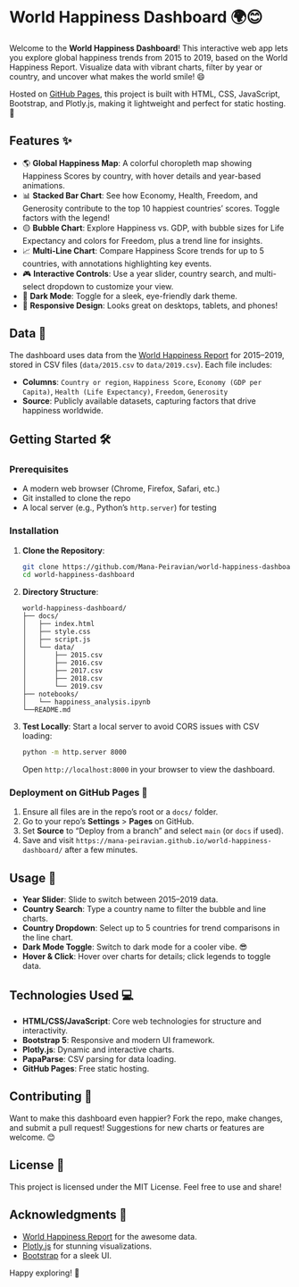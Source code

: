 # World Happiness Dashboard 🌍😊

Welcome to the **World Happiness Dashboard**! This interactive web app lets you explore global happiness trends from 2015 to 2019, based on the World Happiness Report. Visualize data with vibrant charts, filter by year or country, and uncover what makes the world smile! 😄

Hosted on [GitHub Pages](https://mana-peiravian.github.io/world-happiness-dashboard/), this project is built with HTML, CSS, JavaScript, Bootstrap, and Plotly.js, making it lightweight and perfect for static hosting. 🚀

## Features ✨

- 🌎 **Global Happiness Map**: A colorful choropleth map showing Happiness Scores by country, with hover details and year-based animations.
- 📊 **Stacked Bar Chart**: See how Economy, Health, Freedom, and Generosity contribute to the top 10 happiest countries’ scores. Toggle factors with the legend!
- 🟡 **Bubble Chart**: Explore Happiness vs. GDP, with bubble sizes for Life Expectancy and colors for Freedom, plus a trend line for insights.
- 📈 **Multi-Line Chart**: Compare Happiness Score trends for up to 5 countries, with annotations highlighting key events.
- 🎮 **Interactive Controls**: Use a year slider, country search, and multi-select dropdown to customize your view.
- 🌙 **Dark Mode**: Toggle for a sleek, eye-friendly dark theme.
- 📱 **Responsive Design**: Looks great on desktops, tablets, and phones!

## Data 📅

The dashboard uses data from the [World Happiness Report](https://worldhappiness.report/) for 2015–2019, stored in CSV files (`data/2015.csv` to `data/2019.csv`). Each file includes:

- **Columns**: `Country or region`, `Happiness Score`, `Economy (GDP per Capita)`, `Health (Life Expectancy)`, `Freedom`, `Generosity`
- **Source**: Publicly available datasets, capturing factors that drive happiness worldwide.

## Getting Started 🛠️

### Prerequisites
- A modern web browser (Chrome, Firefox, Safari, etc.)
- Git installed to clone the repo
- A local server (e.g., Python’s `http.server`) for testing

### Installation
1. **Clone the Repository**:
   ```bash
   git clone https://github.com/Mana-Peiravian/world-happiness-dashboard.git
   cd world-happiness-dashboard
   ```

2. **Directory Structure**:
   ```
   world-happiness-dashboard/
   ├── docs/
   │   ├── index.html
   │   ├── style.css
   │   ├── script.js
   │   └── data/
   │       ├── 2015.csv
   │       ├── 2016.csv
   │       ├── 2017.csv
   │       ├── 2018.csv
   │       └── 2019.csv
   ├── notebooks/
   │   └── happiness_analysis.ipynb
   └──README.md
   ```

3. **Test Locally**:
   Start a local server to avoid CORS issues with CSV loading:
   ```bash
   python -m http.server 8000
   ```
   Open `http://localhost:8000` in your browser to view the dashboard.

### Deployment on GitHub Pages 🚀
1. Ensure all files are in the repo’s root or a `docs/` folder.
2. Go to your repo’s **Settings** > **Pages** on GitHub.
3. Set **Source** to “Deploy from a branch” and select `main` (or `docs` if used).
4. Save and visit `https://mana-peiravian.github.io/world-happiness-dashboard/` after a few minutes.

## Usage 🎉
- **Year Slider**: Slide to switch between 2015–2019 data.
- **Country Search**: Type a country name to filter the bubble and line charts.
- **Country Dropdown**: Select up to 5 countries for trend comparisons in the line chart.
- **Dark Mode Toggle**: Switch to dark mode for a cooler vibe. 😎
- **Hover & Click**: Hover over charts for details; click legends to toggle data.

## Technologies Used 💻
- **HTML/CSS/JavaScript**: Core web technologies for structure and interactivity.
- **Bootstrap 5**: Responsive and modern UI framework.
- **Plotly.js**: Dynamic and interactive charts.
- **PapaParse**: CSV parsing for data loading.
- **GitHub Pages**: Free static hosting.

## Contributing 🤝
Want to make this dashboard even happier? Fork the repo, make changes, and submit a pull request! Suggestions for new charts or features are welcome. 😊

## License 📜
This project is licensed under the MIT License. Feel free to use and share!

## Acknowledgments 🙏
- [World Happiness Report](https://worldhappiness.report/) for the awesome data.
- [Plotly.js](https://plotly.com/javascript/) for stunning visualizations.
- [Bootstrap](https://getbootstrap.com/) for a sleek UI.

Happy exploring! 🌟
